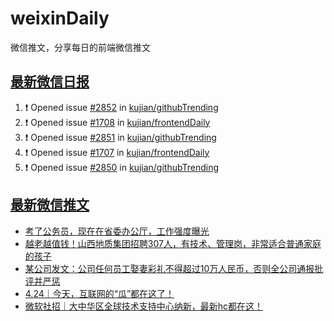 # weixinDaily
微信推文，分享每日的前端微信推文

## [最新微信日报](https://github.com/kujian/weixinDaily/issues)

<!--START_SECTION:activity-->
1. ❗ Opened issue [#2852](https://github.com/kujian/githubTrending/issues/2852) in [kujian/githubTrending](https://github.com/kujian/githubTrending)
2. ❗ Opened issue [#1708](https://github.com/kujian/frontendDaily/issues/1708) in [kujian/frontendDaily](https://github.com/kujian/frontendDaily)
3. ❗ Opened issue [#2851](https://github.com/kujian/githubTrending/issues/2851) in [kujian/githubTrending](https://github.com/kujian/githubTrending)
4. ❗ Opened issue [#1707](https://github.com/kujian/frontendDaily/issues/1707) in [kujian/frontendDaily](https://github.com/kujian/frontendDaily)
5. ❗ Opened issue [#2850](https://github.com/kujian/githubTrending/issues/2850) in [kujian/githubTrending](https://github.com/kujian/githubTrending)
<!--END_SECTION:activity-->


## [最新微信推文](https://weixin.qdkfweb.cn/)

<!-- BLOG-POST-LIST:START -->
- [考了公务员，现在在省委办公厅，工作强度曝光](https://weixin.qdkfweb.cn/43619.html)
- [越老越值钱！山西地质集团招聘307人，有技术、管理岗，非常适合普通家庭的孩子](https://weixin.qdkfweb.cn/43620.html)
- [某公司发文：公司任何员工娶妻彩礼不得超过10万人民币，否则全公司通报批评并严惩](https://weixin.qdkfweb.cn/43657.html)
- [4.24｜今天，互联网的“瓜”都在这了！](https://weixin.qdkfweb.cn/43628.html)
- [微软社招｜大中华区全球技术支持中心纳新，最新hc都在这！](https://weixin.qdkfweb.cn/43629.html)
<!-- BLOG-POST-LIST:END -->